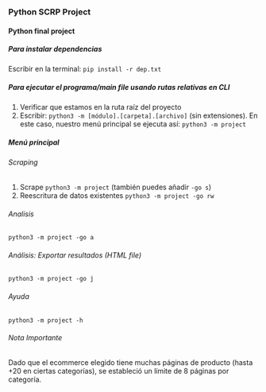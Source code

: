 ### Python SCRP Project
#### Python final project

##### Para instalar dependencias
Escribir en la terminal: `pip install -r dep.txt`

##### Para ejecutar el programa/main file usando rutas relativas en CLI
1. Verificar que estamos en la ruta raíz del proyecto
2. Escribir: `python3 -m [módulo].[carpeta].[archivo]` (sin extensiones). En este caso, nuestro menú principal se ejecuta así: 
    `python3 -m project`

##### Menú principal
###### Scraping
1. Scrape
`python3 -m project` (también puedes añadir `-go s`)
2. Reescritura de datos existentes
`python3 -m project -go rw`
###### Analisis
`python3 -m project -go a`
###### Análisis: Exportar resultados (HTML file)
`python3 -m project -go j`
###### Ayuda
`python3 -m project -h`

###### Nota Importante
Dado que el ecommerce elegido tiene muchas páginas de producto (hasta +20 en ciertas categorías), se estableció un límite de 8 páginas por categoría.
